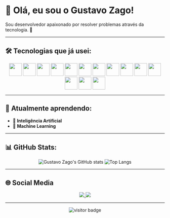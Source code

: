 # 👋 Olá, eu sou o Gustavo Zago!

Sou desenvolvedor apaixonado por resolver problemas através da tecnologia. 🚀

---

## 🛠️ Tecnologias que já usei:
<div align="center">
  <img src="https://cdn.jsdelivr.net/gh/devicons/devicon/icons/javascript/javascript-original.svg" width="40"/>
  <img src="https://cdn.jsdelivr.net/gh/devicons/devicon/icons/typescript/typescript-original.svg" width="40"/>
  <img src="https://cdn.jsdelivr.net/gh/devicons/devicon/icons/react/react-original.svg" width="40"/>
  <img src="https://cdn.jsdelivr.net/gh/devicons/devicon/icons/nextjs/nextjs-original.svg" width="40"/>
  <img src="https://cdn.jsdelivr.net/gh/devicons/devicon/icons/nodejs/nodejs-original.svg" width="40"/>
  <img src="https://cdn.jsdelivr.net/gh/devicons/devicon/icons/express/express-original.svg" width="40"/>
  <img src="https://cdn.jsdelivr.net/gh/devicons/devicon/icons/python/python-original.svg" width="40"/>
  <img src="https://cdn.jsdelivr.net/gh/devicons/devicon/icons/cplusplus/cplusplus-original.svg" width="40"/>
  <img src="https://cdn.jsdelivr.net/gh/devicons/devicon/icons/csharp/csharp-original.svg" width="40"/>
  <img src="https://cdn.jsdelivr.net/gh/devicons/devicon/icons/php/php-original.svg" width="40"/>
  <img src="https://cdn.jsdelivr.net/gh/devicons/devicon/icons/html5/html5-original.svg" width="40"/>
  <img src="https://cdn.jsdelivr.net/gh/devicons/devicon/icons/css3/css3-original.svg" width="40"/>
  <img src="https://cdn.jsdelivr.net/gh/devicons/devicon/icons/mongodb/mongodb-original.svg" width="40"/>
  <img src="https://cdn.jsdelivr.net/gh/devicons/devicon/icons/mysql/mysql-original.svg" width="40"/>
</div>


---

## 🌱 Atualmente aprendendo:
- 🤖 **Inteligência Artificial**
- 🧠 **Machine Learning**

---

## 📊 GitHub Stats:

<div align="center">
  <img src="https://github-readme-stats.vercel.app/api?username=Gustavo-Zago&show_icons=true&theme=dracula" alt="Gustavo Zago's GitHub stats"/>
  <img src="https://github-readme-stats.vercel.app/api/top-langs/?username=Gustavo-Zago&layout=compact&theme=dracula" alt="Top Langs"/>
</div>

---
## 🌐 Social Media

<div align="center">
  <a href="https://www.instagram.com/zago_gusta" target="_blank">
    <img src="https://img.shields.io/badge/-Instagram-E4405F?style=flat-square&logo=instagram&logoColor=white"/>
  </a>
  <a href="https://www.linkedin.com/in/gustavo-zago-de-lima-23459526b/" target="_blank">
    <img src="https://img.shields.io/badge/-LinkedIn-0077B5?style=flat-square&logo=linkedin&logoColor=white"/>
  </a>
</div>

---

<p align="center">
  <img src="https://visitor-badge.laobi.icu/badge?page_id=Gustavo-Zago" alt="visitor badge"/>
</p>
